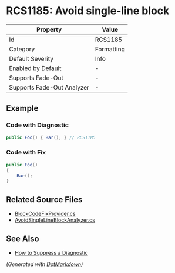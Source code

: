 # RCS1185: Avoid single\-line block

| Property                    | Value      |
| --------------------------- | ---------- |
| Id                          | RCS1185    |
| Category                    | Formatting |
| Default Severity            | Info       |
| Enabled by Default          | \-         |
| Supports Fade\-Out          | \-         |
| Supports Fade\-Out Analyzer | \-         |

## Example

### Code with Diagnostic

```csharp
public Foo() { Bar(); } // RCS1185
```

### Code with Fix

```csharp
public Foo()
{
    Bar();
}
```

## Related Source Files

* [BlockCodeFixProvider.cs](../../src/Analyzers.CodeFixes/CSharp/CodeFixes/BlockCodeFixProvider.cs)
* [AvoidSingleLineBlockAnalyzer.cs](../../src/Analyzers/CSharp/Analysis/AvoidSingleLineBlockAnalyzer.cs)

## See Also

* [How to Suppress a Diagnostic](../HowToConfigureAnalyzers.md#how-to-suppress-a-diagnostic)

*\(Generated with [DotMarkdown](http://github.com/JosefPihrt/DotMarkdown)\)*